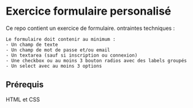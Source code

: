 # Exercice formulaire personalisé

Ce repo contient un exercice de formulaire.
ontraintes techniques :

    Le formulaire doit contenir au minimum :
    - Un champ de texte
    - Un champ de mot de passe et/ou email
    - Un textarea (sauf si inscription ou connexion)
    - Une checkbox ou au moins 3 bouton radios avec des labels groupés
    - Un select avec au moins 3 options

## Prérequis 

HTML et CSS